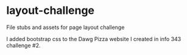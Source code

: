layout-challenge
================

File stubs and assets for page layout challenge

I added bootstrap css to the Dawg Pizza website I created in info 343 challenge #2.